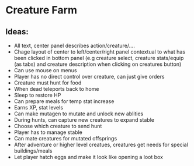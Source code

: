 # Creature Farm

## Ideas:
- All text, center panel describes action/creature/....
- Chage layout of center to left/center/right panel contextual to what has been clicked in bottom panel (e.g creature select, creature stats/equip (as tabs) and creature description when clicking on creatures button)
- Can use mouse on menus
- Player has no direct control over creature, can just give orders
- Creature must hunt for food
- When dead teleports back to home
- Sleep to restore HP
- Can prepare meals for temp stat increase
- Earns XP, stat levels
- Can make mutagen to mutate and unlock new ablities
- During hunts, can capture new creatures to expand stable
- Choose which creature to send hunt
- Player has to manage stable
- Can mate creatures for mutated offsprings
- After adventure or higher level creatues, creatures get needs for special buildings/meals
- Let player hatch eggs and make it look like opening a loot box
